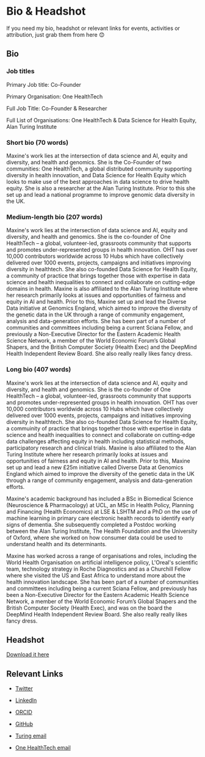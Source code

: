 # Bio & Headshot 

If you need my bio, headshot or relevant links for events, activities or attribution, just grab them from here 😊

## Bio 

### Job titles

Primary Job title: Co-Founder

Primary Organisation: One HealthTech

Full Job Title: Co-Founder & Researcher

Full List of Organisations: One HealthTech & Data Science for Health Equity, Alan Turing Institute 

### Short bio (70 words)
Maxine's work lies at the intersection of data science and AI, equity and diversity, and health and genomics. She is the Co-Founder of two communities: One HealthTech, a global distributed community supporting diversity in health innovation, and Data Science for Health Equity which looks to make use of the best approaches in data science to drive health equity. She is also a researcher at the Alan Turing Institute. Prior to this she set up and lead a national programme to improve genomic data diversity in the UK. 

### Medium-length bio (207 words)
Maxine's work lies at the intersection of data science and AI, equity and diversity, and health and genomics. She is the co-founder of One HealthTech – a global, volunteer-led, grassroots community that supports and promotes under-represented groups in health innovation. OHT has over 10,000 contributors worldwide across 10 Hubs which have collectively delivered over 1000 events, projects, campaigns and initiatives improving diversity in healthtech. She also co-founded Data Science for Health Equity, a community of practice that brings together those with expertise in data science and health inequalities to connect and collaborate on cutting-edge domains in health. Maxine is also affiliated to the Alan Turing Institute where her research primarily looks at issues and opportunities of fairness and equity in AI and health. Prior to this, Maxine set up and lead the Diverse Data initiative at Genomics England, which aimed to improve the diversity of the genetic data in the UK through a range of community engagement, analysis and data-generation efforts. She has been part of a number of communities and committees including being a current Sciana Fellow, and previously a Non-Executive Director for the Eastern Academic Health Science Network, a member of the World Economic Forum’s Global Shapers, and the British Computer Society (Health Exec) and the DeepMind Health Independent Review Board. She also really really likes fancy dress.


### Long bio (407 words)
Maxine's work lies at the intersection of data science and AI, equity and diversity, and health and genomics. She is the co-founder of One HealthTech – a global, volunteer-led, grassroots community that supports and promotes under-represented groups in health innovation. OHT has over 10,000 contributors worldwide across 10 Hubs which have collectively delivered over 1000 events, projects, campaigns and initiatives improving diversity in healthtech. She also co-founded Data Science for Health Equity, a commuinity of practice that brings together those with expertise in data science and health inequalities to connect and collaborate on cutting-edge data challenges affecting equity in health including statistical methods, participatory research and clinical trials. Maxine is also affiliated to the Alan Turing Institute where her research primarily looks at issues and opportunities of fairness and equity in AI and health. Prior to this, Maxine set up and lead a new £25m initiative called Diverse Data at Genomics England which aimed to improve the diversity of the genetic data in the UK through a range of community engagement, analysis and data-generation efforts. 

Maxine's academic background has included a BSc in Biomedical Science (Neuroscience & Pharmacology) at UCL, an MSc in Health Policy, Planning and Financing (Health Economics) at LSE & LSHTM and a PhD on the use of machine learning in primary care electronic health records to identify early signs of dementia. She subsequently completed a Postdoc working between the Alan Turing Institute, The Health Foundation and the University of Oxford, where she worked on how consumer data could be used to understand health and its determinants. 

Maxine has worked across a range of organisations and roles, including the World Health Organisation on artificial intelligence policy, L'Oreal's scientific team, technology strategy in Roche Diagnostics and as a Churchill Fellow where she visited the US and East Africa to understand more about the health innovation landscape. She has been part of a number of communities and committees including being a current Sciana Fellow, and previously has been a Non-Executive Director for the Eastern Academic Health Science Network, a member of the World Economic Forum’s Global Shapers and the British Computer Society (Health Exec), and was on the board the DeepMind Health Independent Review Board. She also really really likes fancy dress.

## Headshot

[Download it here](https://raw.githubusercontent.com/maximacki/headshot-bio/master/Maxine%20Mackintosh%20Headshot.jpg)

## Relevant Links

- [Twitter](https://twitter.com/Maxi_Macki)
- [LinkedIn](https://www.linkedin.com/in/maxinemackintosh/)
- [ORCID](https://orcid.org/0000-0003-3740-1302)
- [GitHub](https://github.com/maximacki)

- [Turing email](mailto:mmackintosh@turing.ac.uk)
- [One HealthTech email](mailto:maxine@onehealthtech.com)
